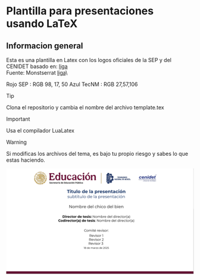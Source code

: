 # Plantilla para presentaciones usando LaTeX
## Informacion general
Esta es una plantilla en Latex con los logos oficiales de la SEP y del CENIDET basado en:
[liga](https://reunionnacional.tecnm.mx/df/Manual_de_Identidad_Grafica.pdf)\
Fuente: Monstserrat
[liga](https://fonts.google.com/specimen/Montserrat)\

Rojo SEP : RGB 98, 17, 50
Azul TecNM : RGB 27,57,106
> [!TIP]
> Clona el repositorio y cambia el nombre del archivo template.tex 

> [!IMPORTANT]
> Usa el compilador LuaLatex

> [!WARNING]
> Si modificas los archivos del tema, es bajo tu propio riesgo y sabes lo que estas haciendo.


![Portada de la plantilla](assets/portada.png)
